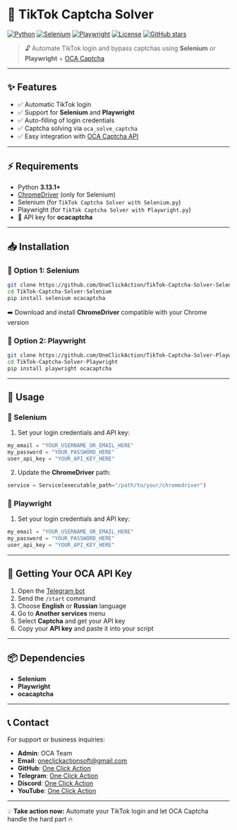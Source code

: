 # 🚀 TikTok Captcha Solver

[![Python](https://img.shields.io/badge/python-3.13%2B-blue.svg)](https://www.python.org/)
[![Selenium](https://img.shields.io/badge/selenium-supported-brightgreen.svg)](https://www.selenium.dev/)
[![Playwright](https://img.shields.io/badge/playwright-supported-orange.svg)](https://playwright.dev/)
[![License](https://img.shields.io/badge/license-MIT-green.svg)](LICENSE)
[![GitHub stars](https://img.shields.io/github/stars/OneClickAction?style=social)](https://github.com/OneClickAction)

> 🔓 Automate TikTok login and bypass captchas using **Selenium** or **Playwright** + [OCA Captcha](https://t.me/OneClickActionBot)

---

## ✨ Features

- ✅ Automatic TikTok login
- ✅ Support for **Selenium** and **Playwright**
- ✅ Auto-filling of login credentials
- ✅ Captcha solving via `oca_solve_captcha`
- ✅ Easy integration with [OCA Captcha API](https://t.me/OneClickActionBot)

---

## ⚡ Requirements

- Python **3.13.1+**  
- [ChromeDriver](https://googlechromelabs.github.io/chrome-for-testing/#stable) (only for Selenium)  
- Selenium (for `TikTok Captcha Solver with Selenium.py`)  
- Playwright (for `TikTok Captcha Solver with Playwright.py`)  
- 🔑 API key for **ocacaptcha**  

---

## 📥 Installation

### 🔹 Option 1: Selenium

```bash
git clone https://github.com/OneClickAction/TikTok-Captcha-Solver-Selenium.git
cd TikTok-Captcha-Solver-Selenium
pip install selenium ocacaptcha
```

➡️ Download and install **ChromeDriver** compatible with your Chrome version

### 🔹 Option 2: Playwright

```bash
git clone https://github.com/OneClickAction/TikTok-Captcha-Solver-Playwright.git
cd TikTok-Captcha-Solver-Playwright
pip install playwright ocacaptcha
```

---

## 🚀 Usage

### 🔹 Selenium

1. Set your login credentials and API key:

```python
my_email = "YOUR_USERNAME_OR_EMAIL_HERE"
my_password = "YOUR_PASSWORD_HERE"
user_api_key = "YOUR_API_KEY_HERE"
```

2. Update the **ChromeDriver** path:

```python
service = Service(executable_path="/path/to/your/chromedriver")
```

### 🔹 Playwright

1. Set your login credentials and API key:

```python
my_email = "YOUR_USERNAME_OR_EMAIL_HERE"
my_password = "YOUR_PASSWORD_HERE"
user_api_key = "YOUR_API_KEY_HERE"
```

---

## 🔑 Getting Your OCA API Key

1. Open the [Telegram bot](https://t.me/OneClickActionBot)
2. Send the `/start` command
3. Choose **English** or **Russian** language
4. Go to **Another services** menu
5. Select **Captcha** and get your API key
6. Copy your **API key** and paste it into your script

---

## 📦 Dependencies

- **Selenium**
- **Playwright**
- **ocacaptcha**

---

## 📞 Contact

For support or business inquiries:

- **Admin**: OCA Team
- **Email**: oneclickactionsoft@gmail.com
- **GitHub**: [One Click Action](https://github.com/OneClickAction)
- **Telegram**: [One Click Action](https://t.me/+70DIlIc543U4NGQy)
- **Discord**: [One Click Action](https://discord.com/invite/YyDx3SJNCh)
- **YouTube**: [One Click Action](https://www.youtube.com/@ocasoft)

---

💡 **Take action now:** Automate your TikTok login and let OCA Captcha handle the hard part 🔥
